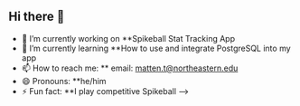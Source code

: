 ## Hi there 👋

- 🔭 I’m currently working on **Spikeball Stat Tracking App
- 🌱 I’m currently learning **How to use and integrate PostgreSQL into my app
- 📫 How to reach me: ** email: matten.t@northeastern.edu
- 😄 Pronouns: **he/him
- ⚡ Fun fact: **I play competitive Spikeball
-->
